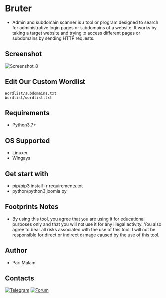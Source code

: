 # Bruter
- Admin and subdomain scanner is a tool or program designed to search for administrative login pages or subdomains of a website. It works by taking a target website and trying to access different pages or subdomains by sending HTTP requests.
## Screenshot
![Screenshot_8](https://user-images.githubusercontent.com/25004320/235046759-96606be2-ca80-4ed0-9e6e-c641019e8df1.png)
## Edit Our Custom Wordlist
```
Wordlist/subdomains.txt
Wordlist/wordlist.txt
```
## Requirements
- Python3.7+
## OS Supported
- Linuxer
- Wingays
## Get start with
- pip/pip3 install -r requirements.txt
- python/python3 joomla.py
## Footprints Notes
- By using this tool, you agree that you are using it for educational purposes only and that you will not use it for any illegal activity. You also agree to bear all risks associated with the use of this tool. I will not be responsible for direct or indirect damage caused by the use of this tool.
## Author
- Pari Malam
## Contacts
[![Telegram](https://img.shields.io/badge/-Telegram-blue)](https://telegram.me/SurpriseMTFK)
[![Forum](https://img.shields.io/badge/-Forum-red)](https://dragonforce.io)
